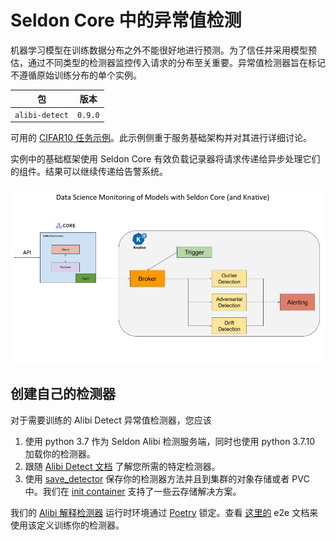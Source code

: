 # Seldon Core 中的异常值检测

机器学习模型在训练数据分布之外不能很好地进行预测。为了信任并采用模型预估，通过不同类型的检测器监控传入请求的分布至关重要。异常值检测器旨在标记不遵循原始训练分布的单个实例。


| 包 | 版本 |
| ------ | ----- |
| `alibi-detect` | `0.9.0` |


可用的 [CIFAR10 任务示例](../examples/outlier_cifar10.html)。此示例侧重于服务基础架构并对其进行详细讨论。

实例中的基础框架使用 Seldon Core 有效负载记录器将请求传递给异步处理它们的组件。结果可以继续传递给告警系统。

![Example architecture](analytics.png)



## 创建自己的检测器

对于需要训练的 Alibi Detect 异常值检测器，您应该

 1. 使用 python 3.7 作为 Seldon Alibi 检测服务端，同时也使用 python 3.7.10 加载你的检测器。
 1. 跟随 [Alibi Detect 文档](https://docs.seldon.io/projects/alibi-detect/en/stable/) 了解您所需的特定检测器。
 1. 使用 [save_detector](https://docs.seldon.io/projects/alibi-detect/en/stable/overview/saving.html) 保存你的检测器方法并且到集群的对象存储或者 PVC 中。我们在 [init container](../servers/overview.html) 支持了一些云存储解决方案。

我们的 [Alibi 解释检测器](https://github.com/SeldonIO/seldon-core/tree/master/components/alibi-detect-server) 运行时环境通过 [Poetry](https://python-poetry.org/) 锁定。查看 [这里的](../examples/cifar10_od_poetry.html) e2e 文档来使用该定义训练你的检测器。
